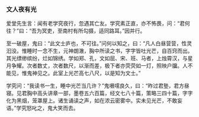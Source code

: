 <script type="text/javascript">
    var head = document.getElementsByTagName('head')[0];
    cssURL = '/public/article_1.css';
    linkTag = document.createElement('link');
    linkTag.href = cssURL;
    linkTag.setAttribute('type','text/css');
    linkTag.setAttribute('rel','stylesheet');
    head.appendChild(linkTag);
</script>
### 文人夜有光

爱堂先生言：闻有老学究夜行，忽遇其亡友。学究素正直，亦不怖畏，问：“君何往？”曰：“吾为冥吏，至南村有所勾摄，适同路耳。”因并行。

至一破屋，鬼曰：“此文士庐也，不可往。”问何以知之，曰：“凡人白昼营营，性灵汩没。惟睡时一念不生，元神朗澈，胸中所读之书，字字皆吐光芒，自百窍而出。其光缥缈缤纷，烂如锦绣。学如郑、孔，文如屈、宋、班、马者，上烛霄汉，与星月争耀。次者数丈，次者数尺，以渐而差，极下者亦荧荧如一灯，照映户牖。人不能见，惟鬼神见之。此室上光芒高七八尺，以是知为文士。”

学究问：“我读书一生，睡中光芒当几许？”鬼嗫嚅良久，曰：“昨过君塾，君方昼寝。见君胸中高头讲章一部，墨卷五六百篇，经文七八十篇，策略三四十篇，字字化为黑烟，笼罩屋上。诸生诵读之声，如在浓云密雾中。实未见光芒，不敢妄语。”学究怒叱之，鬼大笑而去。

